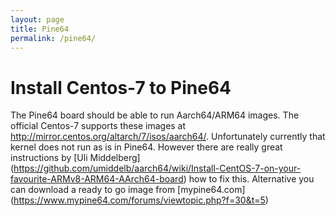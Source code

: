 ```yaml
---
layout: page
title: Pine64
permalink: /pine64/
---
```

# Install Centos-7 to Pine64

The Pine64 board should be able to run Aarch64/ARM64 images. The official Centos-7 supports these 
images at <http://mirror.centos.org/altarch/7/isos/aarch64/>. Unfortunately currently that kernel does
not run as is in Pine64. However there are really great instructions by [Uli Middelberg]
(https://github.com/umiddelb/aarch64/wiki/Install-CentOS-7-on-your-favourite-ARMv8-ARM64-AArch64-board) how to
fix this. Alternative you can download a ready to go image from [mypine64.com]
(https://www.mypine64.com/forums/viewtopic.php?f=30&t=5)

